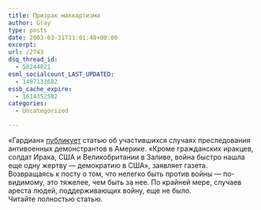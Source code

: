 ```yaml
---
title: Призрак маккартизма
author: Gray
type: posts
date: 2003-03-31T11:01:48+00:00
excerpt:
url: /2743
dsq_thread_id:
  - 50244021
esml_socialcount_LAST_UPDATED:
  - 1497133682
essb_cache_expire:
  - 1614352582
categories:
  - Uncategorized

---
```








&#171;Гардиан&#187; <a href="http://www.guardian.co.uk/usa/story/0,12271,922632,00.html" target="_blank">публикует</a> статью об участившихся случаях преследования антивоенных демонстрантов в Америке. &#171;Кроме гражданских иракцев, солдат Ирака, США и Великобритании в Заливе, война быстро нашла еще одну жертву &#8212; демократию в США&#187;, заявляет газета.  
Возвращаясь к посту о том, что нелегко быть против войны &#8212; по-видимому, это тяжелее, чем быть за нее. По крайней мере, случаев ареста людей, поддерживающих войну, еще не было.  
Читайте полностью статью.